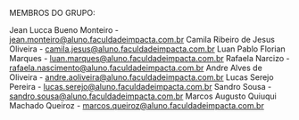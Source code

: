 MEMBROS DO GRUPO: 

Jean Lucca Bueno Monteiro - jean.monteiro@aluno.faculdadeimpacta.com.br 
Camila Ribeiro de Jesus Oliveira - camila.jesus@aluno.faculdadeimpacta.com.br
Luan Pablo Florian Marques - luan.marques@aluno.faculdadeimpacta.com.br
Rafaela Narcizo - rafaela.nascimento@aluno.faculdadeimpacta.com.br
Andre Alves de Oliveira - andre.aoliveira@aluno.faculdadeimpacta.com.br
Lucas Serejo Pereira - lucas.serejo@aluno.faculdadeimpacta.com.br
Sandro Sousa - sandro.sousa@aluno.faculdadeimpacta.com.br
Marcos Augusto Quiuqui Machado Queiroz - marcos.queiroz@aluno.faculdadeimpacta.com.br

